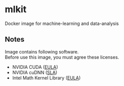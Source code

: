 # mlkit
Docker image for machine-learning and data-analysis

## Notes
Image contains following software.  
Before use this image, you must agree these licenses.

- NVIDIA CUDA ([EULA](https://docs.nvidia.com/cuda/eula/index.html))
- NVIDIA cuDNN ([SLA](https://docs.nvidia.com/deeplearning/sdk/cudnn-sla/index.html))
- Intel Math Kernel Library ([EULA](https://software.intel.com/en-us/articles/end-user-license-agreement))
